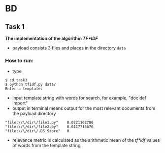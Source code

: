 # BD

## Task 1

<strong>The implementation of the algorithm <em>TF*IDF</em></strong>

* payload consists 3 files and places in the directory `data`

### How to run:
* type
```
$ cd task1
$ python tfidf.py data/
Enter a template: 
```
* input template string with words for search, for example, "doc def import"
* output in terminal means output for the most relevant documents from the payload directory
```
"file:\/\/dir\/file1.py"	0.0221162786
"file:\/\/dir\/file2.py"	0.0117715676
"file:\/\/dir\/.DS_Store"	0
```
* relevance metric is calculated as the arithmetic mean of the <em>tf*idf</em> values of words from the template string

